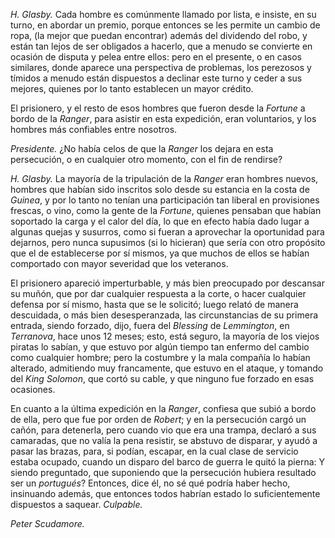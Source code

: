 *H. Glasby.* Cada hombre es comúnmente llamado por lista, e insiste, en su turno, en abordar un premio, porque entonces se les permite un cambio de ropa, (la mejor que puedan encontrar) además del dividendo del robo, y están tan lejos de ser obligados a hacerlo, que a menudo se convierte en ocasión de disputa y pelea entre ellos: pero en el presente, o en casos similares, donde aparece una perspectiva de problemas, los perezosos y tímidos a menudo están dispuestos a declinar este turno y ceder a sus mejores, quienes por lo tanto establecen un mayor crédito.

El prisionero, y el resto de esos hombres que fueron desde la *Fortune* a bordo de la *Ranger*, para asistir en esta expedición, eran voluntarios, y los hombres más confiables entre nosotros.

_Presidente._ ¿No había celos de que la *Ranger* los dejara en esta persecución, o en cualquier otro momento, con el fin de rendirse?

*H. Glasby.* La mayoría de la tripulación de la *Ranger* eran hombres nuevos, hombres que habían sido inscritos solo desde su estancia en la costa de *Guinea*, y por lo tanto no tenían una participación tan liberal en provisiones frescas, o vino, como la gente de la *Fortune*, quienes pensaban que habían soportado la carga y el calor del día, lo que en efecto había dado lugar a algunas quejas y susurros, como si fueran a aprovechar la oportunidad para dejarnos, pero nunca supusimos (si lo hicieran) que sería con otro propósito que el de establecerse por sí mismos, ya que muchos de ellos se habían comportado con mayor severidad que los veteranos.

El prisionero apareció imperturbable, y más bien preocupado por descansar su muñón, que por dar cualquier respuesta a la corte, o hacer cualquier defensa por sí mismo, hasta que se le solicitó; luego relató de manera descuidada, o más bien desesperanzada, las circunstancias de su primera entrada, siendo forzado, dijo, fuera del *Blessing* de *Lemmington*, en *Terranova*, hace unos 12 meses; esto, está seguro, la mayoría de los viejos piratas lo sabían, y que estuvo por algún tiempo tan enfermo del cambio como cualquier hombre; pero la costumbre y la mala compañía lo habían alterado, admitiendo muy francamente, que estuvo en el ataque, y tomando del *King Solomon*, que cortó su cable, y que ninguno fue forzado en esas ocasiones.

En cuanto a la última expedición en la *Ranger*, confiesa que subió a bordo de ella, pero que fue por orden de *Robert*; y en la persecución cargó un cañón, para detenerla, pero cuando vio que era una trampa, declaró a sus camaradas, que no valía la pena resistir, se abstuvo de disparar, y ayudó a pasar las brazas, para, si podían, escapar, en la cual clase de servicio estaba ocupado, cuando un disparo del barco de guerra le quitó la pierna: Y siendo preguntado, que suponiendo que la persecución hubiera resultado ser un *portugués*? Entonces, dice él, no sé qué podría haber hecho, insinuando además, que entonces todos habrían estado lo suficientemente dispuestos a saquear. *Culpable.*

*Peter Scudamore.*